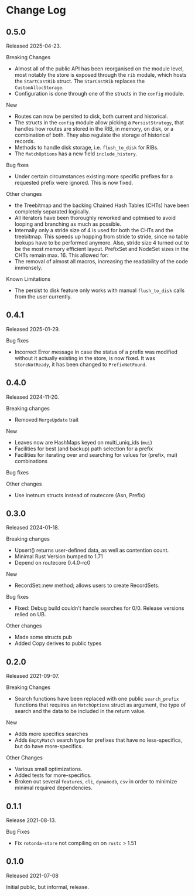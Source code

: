 # Change Log


## 0.5.0

Released 2025-04-23.

Breaking Changes

  * Almost all of the public API has been reorganised on the module
    level, most notably the store is exposed through the `rib` module,
    which hosts the `StartCastRib` struct. The `StarCastRib` replaces the
    `CustomAllocStorage`.
  * Configuration is done through one of the structs in the `config` module.

New

  * Routes can now be persited to disk, both current and historical.
  * The structs in the `config` module allow picking a `PersistStrategy`,
    that handles how routes are stored in the RIB, in memory, on disk, or a
    combination of both. They also regulate the storage of historical records.
  * Methods to handle disk storage, i.e. `flush_to_disk` for RIBs.
  * The `MatchOptions` has a new field `include_history`.

Bug fixes

  * Under certain circumstances existing more specific prefixes for a
    requested prefix were ignored. This is now fixed.

Other changes

  * the Treebitmap and the backing Chained Hash Tables (CHTs) have been
    completely separated logically.
  * All iterators have been thoroughly reworked and optmised to avoid looping
    and branching as much as possible.
  * Internally only a stride size of 4 is used for both the CHTs and the
    treebitmap. This speeds up hopping from stride to stride, since no table
    lookups have to be performed anymore. Also, stride size 4 turned out to
    be the most memory efficient layout. PrefixSet and NodeSet sizes in the
    CHTs remain max. 16. This allowed for:
  * The removal of almost all macros, increasing the readability of the code
    immensely.
    
Known Limitations

  * The persist to disk feature only works with manual `flush_to_disk` calls
    from the user currently.


## 0.4.1

Released 2025-01-29.

Bug fixes

* Incorrect Error message in case the status of a prefix was modified without it actually existing in the store, is now fixed. It was `StoreNotReady`, it has been changed to `PrefixNotFound`.

## 0.4.0

Released 2024-11-20.

Breaking changes

* Removed `MergeUpdate` trait

New

* Leaves now are HashMaps keyed on multi_uniq_ids (`mui`)
* Facilities for best (and backup) path selection for a prefix
* Facilities for iterating over and searching for values for (prefix, mui)
  combinations

Bug fixes

Other changes

* Use inetnum structs instead of routecore (Asn, Prefix)

## 0.3.0

Released 2024-01-18.

Breaking changes

* Upsert() returns user-defined data, as well as contention count.
* Minimal Rust Version bumped to 1.71
* Depend on routecore 0.4.0-rc0

New

* RecordSet::new method; allows users to create RecordSets.

Bug fixes

* Fixed: Debug build couldn't handle searches for 0/0. Release versions relied on UB.

Other changes

* Made some structs pub
* Added Copy derives to public types

## 0.2.0

Released 2021-09-07.

Breaking Changes

* Search functions have been replaced with one public `search_prefix` functions that requires
  an `MatchOptions` struct as argument, the type of search and the data to be included in the
  return value.

New

* Adds more specifics searches
* Adds `EmptyMatch` search type for prefixes that have no less-specifics, but do have
  more-specifics.

Other Changes

* Various small optimizations.
* Added tests for more-specifics.
* Broken out several `features`, `cli`, `dynamodb`, `csv` in order to minimize minimal required
  dependencies.

[more-specifics #4]: https://github.com/NLnetLabs/rotonda-store/pull/4

## 0.1.1

Release 2021-08-13.

Bug Fixes

* Fix `rotonda-store` not compiling on on `rustc` > 1.51

## 0.1.0

Released 2021-07-08

Initial public, but informal, release.
